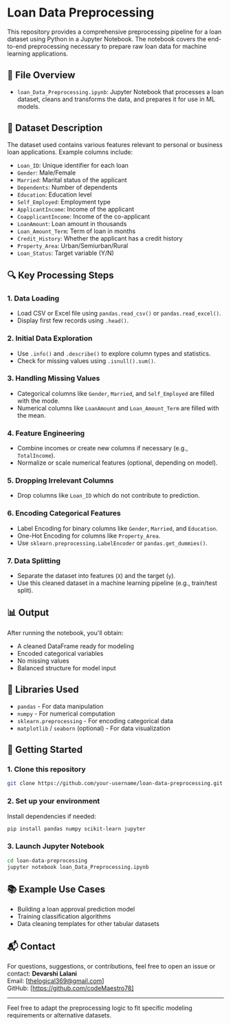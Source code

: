 # Loan Data Preprocessing

This repository provides a comprehensive preprocessing pipeline for a loan dataset using Python in a Jupyter Notebook. The notebook covers the end-to-end preprocessing necessary to prepare raw loan data for machine learning applications.

## 📄 File Overview

- `loan_Data_Preprocessing.ipynb`: Jupyter Notebook that processes a loan dataset, cleans and transforms the data, and prepares it for use in ML models.

## 🧾 Dataset Description

The dataset used contains various features relevant to personal or business loan applications. Example columns include:

- `Loan_ID`: Unique identifier for each loan
- `Gender`: Male/Female
- `Married`: Marital status of the applicant
- `Dependents`: Number of dependents
- `Education`: Education level
- `Self_Employed`: Employment type
- `ApplicantIncome`: Income of the applicant
- `CoapplicantIncome`: Income of the co-applicant
- `LoanAmount`: Loan amount in thousands
- `Loan_Amount_Term`: Term of loan in months
- `Credit_History`: Whether the applicant has a credit history
- `Property_Area`: Urban/Semiurban/Rural
- `Loan_Status`: Target variable (Y/N)

## 🔍 Key Processing Steps

### 1. **Data Loading**

- Load CSV or Excel file using `pandas.read_csv()` or `pandas.read_excel()`.
- Display first few records using `.head()`.

### 2. **Initial Data Exploration**

- Use `.info()` and `.describe()` to explore column types and statistics.
- Check for missing values using `.isnull().sum()`.

### 3. **Handling Missing Values**

- Categorical columns like `Gender`, `Married`, and `Self_Employed` are filled with the mode.
- Numerical columns like `LoanAmount` and `Loan_Amount_Term` are filled with the mean.

### 4. **Feature Engineering**

- Combine incomes or create new columns if necessary (e.g., `TotalIncome`).
- Normalize or scale numerical features (optional, depending on model).

### 5. **Dropping Irrelevant Columns**

- Drop columns like `Loan_ID` which do not contribute to prediction.

### 6. **Encoding Categorical Features**

- Label Encoding for binary columns like `Gender`, `Married`, and `Education`.
- One-Hot Encoding for columns like `Property_Area`.
- Use `sklearn.preprocessing.LabelEncoder` or `pandas.get_dummies()`.

### 7. **Data Splitting**

- Separate the dataset into features (`X`) and the target (`y`).
- Use this cleaned dataset in a machine learning pipeline (e.g., train/test split).

## 📊 Output

After running the notebook, you'll obtain:

- A cleaned DataFrame ready for modeling
- Encoded categorical variables
- No missing values
- Balanced structure for model input

## 🧰 Libraries Used

- `pandas` - For data manipulation
- `numpy` - For numerical computation
- `sklearn.preprocessing` - For encoding categorical data
- `matplotlib` / `seaborn` (optional) - For data visualization

## 🚀 Getting Started

### 1. Clone this repository

```bash
git clone https://github.com/your-username/loan-data-preprocessing.git
```

### 2. Set up your environment

Install dependencies if needed:

```bash
pip install pandas numpy scikit-learn jupyter
```

### 3. Launch Jupyter Notebook

```bash
cd loan-data-preprocessing
jupyter notebook loan_Data_Preprocessing.ipynb
```

## 📚 Example Use Cases

- Building a loan approval prediction model
- Training classification algorithms
- Data cleaning templates for other tabular datasets

## 📬 Contact

For questions, suggestions, or contributions, feel free to open an issue or contact:
**Devarshi Lalani**  
Email: [thelogical369@gmail.com]  
GitHub: [https://github.com/codeMaestro78]

---

Feel free to adapt the preprocessing logic to fit specific modeling requirements or alternative datasets.
